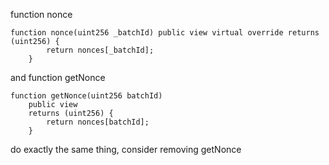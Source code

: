 function nonce
```solidity
function nonce(uint256 _batchId) public view virtual override returns (uint256) {
        return nonces[_batchId];
    }
```
and function getNonce
```solidity
function getNonce(uint256 batchId)
    public view
    returns (uint256) {
        return nonces[batchId];
    }
```
do exactly the same thing, consider removing getNonce

